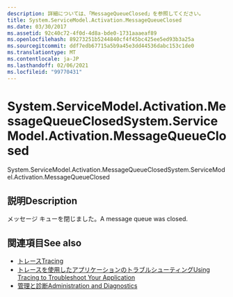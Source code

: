 ```yaml
---
description: 詳細については、「MessageQueueClosed」を参照してください。
title: System.ServiceModel.Activation.MessageQueueClosed
ms.date: 03/30/2017
ms.assetid: 92c40c72-4f0d-4d8a-bde0-1731aaaeaf89
ms.openlocfilehash: 89273251b5244840cf4f45bc425ee5ed93b3a25a
ms.sourcegitcommit: ddf7edb67715a5b9a45e3dd44536dabc153c1de0
ms.translationtype: MT
ms.contentlocale: ja-JP
ms.lasthandoff: 02/06/2021
ms.locfileid: "99770431"
---
```

# <a name="systemservicemodelactivationmessagequeueclosed"></a><span data-ttu-id="bcc3d-103">System.ServiceModel.Activation.MessageQueueClosed</span><span class="sxs-lookup"><span data-stu-id="bcc3d-103">System.ServiceModel.Activation.MessageQueueClosed</span></span>

<span data-ttu-id="bcc3d-104">System.ServiceModel.Activation.MessageQueueClosed</span><span class="sxs-lookup"><span data-stu-id="bcc3d-104">System.ServiceModel.Activation.MessageQueueClosed</span></span>  
  
## <a name="description"></a><span data-ttu-id="bcc3d-105">説明</span><span class="sxs-lookup"><span data-stu-id="bcc3d-105">Description</span></span>  

 <span data-ttu-id="bcc3d-106">メッセージ キューを閉じました。</span><span class="sxs-lookup"><span data-stu-id="bcc3d-106">A message queue was closed.</span></span>  
  
## <a name="see-also"></a><span data-ttu-id="bcc3d-107">関連項目</span><span class="sxs-lookup"><span data-stu-id="bcc3d-107">See also</span></span>

- [<span data-ttu-id="bcc3d-108">トレース</span><span class="sxs-lookup"><span data-stu-id="bcc3d-108">Tracing</span></span>](index.md)
- [<span data-ttu-id="bcc3d-109">トレースを使用したアプリケーションのトラブルシューティング</span><span class="sxs-lookup"><span data-stu-id="bcc3d-109">Using Tracing to Troubleshoot Your Application</span></span>](using-tracing-to-troubleshoot-your-application.md)
- [<span data-ttu-id="bcc3d-110">管理と診断</span><span class="sxs-lookup"><span data-stu-id="bcc3d-110">Administration and Diagnostics</span></span>](../index.md)
